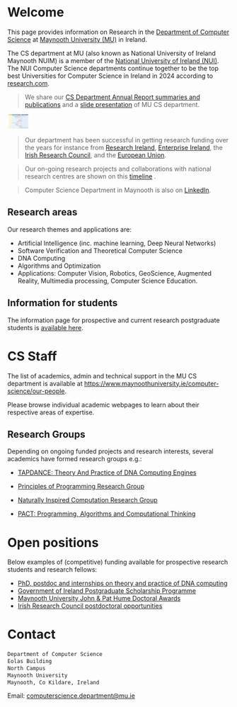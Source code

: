 
# Welcome

This page provides information on Research in the <a href="https://www.maynoothuniversity.ie/computer-science" target="_blank">Department of Computer Science</a> at <a href="https://en.wikipedia.org/wiki/Maynooth_University" target="_blank">Maynooth University (MU)</a> in Ireland.

The CS department at MU (also known as National University of Ireland Maynooth NUIM) is a member of the  <a href="https://www.nui.ie/links/" target="_blank">National University of Ireland (NUI)</a>. 
The NUI Computer Science departments continue together to be the top 
 best Universities for Computer Science in Ireland in 2024 according to <a href="https://research.com/university-rankings/computer-science/ie" target="_blank">research.com</a>. 
 
 
> We share  our <a href="https://research.cs.nuim.ie/News/" target="_blank">CS Department Annual Report summaries and publications</a> and a <a href="https://research.cs.nuim.ie/Slides/" target="_blank">slide presentation</a> of MU CS department. 

[<img src="timeline.png" alt="Timeline Research Projects" height="32" />](MUCSprojects.html)


> Our department has been successful in getting research funding over the years for instance  from [Research Ireland](https://www.researchireland.ie/), [Enterprise Ireland](https://www.enterprise-ireland.com/en/), the [Irish Research Council](https://research.ie/), and the [European Union](https://erc.europa.eu/homepage).

> Our on-going research projects and collaborations  with national research centres are shown on this <a href="MUCSprojects.html" target="_blank">timeline</a> .   



> Computer Science Department in Maynooth is also on <a href="https://www.linkedin.com/company/computer-science-maynooth-university/" target="_blank">LinkedIn</a>.

## Research areas

Our research themes and applications  are:

- Artificial Intelligence (inc. machine learning, Deep Neural Networks)
- Software Verification and Theoretical Computer Science
- DNA Computing
- Algorithms and Optimization
- Applications: Computer Vision, Robotics, GeoScience, Augmented Reality, Multimedia processing, Computer Science Education.




## Information for students 

The  information  page for prospective and  current research postgraduate students is <a href="https://research.cs.nuim.ie/Postgraduate/" target="_blank">available here</a>.   


# CS Staff

The list of academics, admin and technical support  in the MU CS department is available at <a  href="https://www.maynoothuniversity.ie/computer-science/our-people" target="_blank">https://www.maynoothuniversity.ie/computer-science/our-people</a>. 

Please browse individual academic webpages to learn about their respective areas of expertise. 


## Research Groups

Depending on ongoing funded projects and research interests, several academics have formed  research groups e.g.:  

- <a href="https://dna.hamilton.ie/" target="_blank">TAPDANCE: Theory And Practice of DNA Computing Engines</a>

- <a href="https://www.cs.nuim.ie/research/pop/index.html" target="_blank">Principles of Programming Research Group</a>

- <a href="http://nic.cs.nuim.ie" target="_blank">Naturally Inspired Computation Research Group</a>

- <a href="https://pact.cs.nuim.ie/" target="_blank">PACT: Programming, Algorithms and  Computational Thinking</a>




#  Open positions


Below examples of (competitive) funding available for prospective research students and research fellows: 

- [PhD, postdoc and internships on theory and practice of DNA computing](https://dna.hamilton.ie/join.html)
- [Government of Ireland Postgraduate Scholarship Programme](https://research.ie/funding/goipg/)
- [Maynooth University John & Pat Hume Doctoral Awards](https://www.maynoothuniversity.ie/graduate-studies/john-pat-hume-doctoral-awards)
-  [Irish Research Council postdoctoral opportunities](https://research.ie/funding-category/postdoctoral/)




# Contact 

```
Department of Computer Science
Eolas Building
North Campus
Maynooth University
Maynooth, Co Kildare, Ireland
```
Email: <a href="mailto:computerscience.department@mu.ie">computerscience.department@mu.ie</a>
